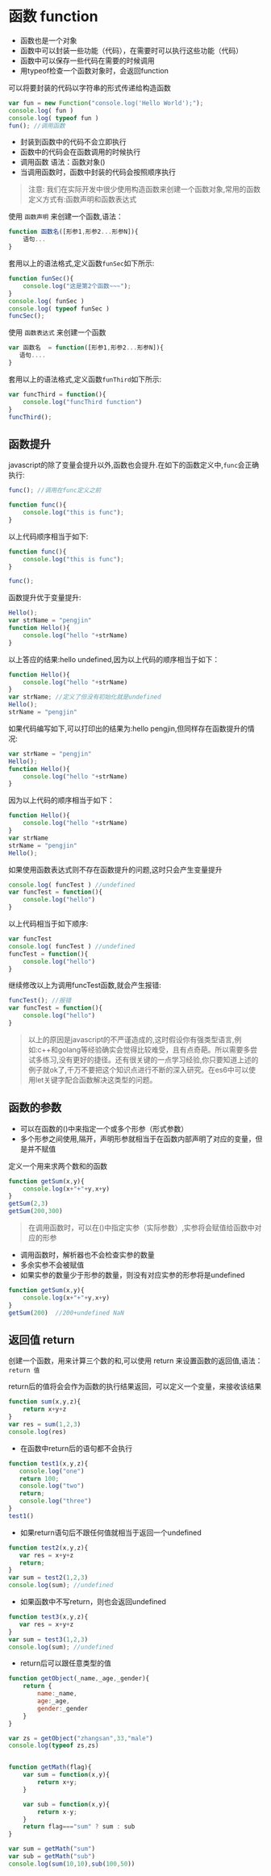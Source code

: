 # 函数 function

* 函数也是一个对象
* 函数中可以封装一些功能（代码），在需要时可以执行这些功能（代码）
* 函数中可以保存一些代码在需要的时候调用
* 用typeof检查一个函数对象时，会返回function

可以将要封装的代码以字符串的形式传递给构造函数

```javascript
var fun = new Function("console.log('Hello World');");
console.log( fun )
console.log( typeof fun )
fun(); //调用函数
```

* 封装到函数中的代码不会立即执行
* 函数中的代码会在函数调用的时候执行
* 调用函数 语法：函数对象()
* 当调用函数时，函数中封装的代码会按照顺序执行

> 注意: 我们在实际开发中很少使用构造函数来创建一个函数对象,常用的函数定义方式有:函数声明和函数表达式

使用 `函数声明` 来创建一个函数,语法：

```javascript
function 函数名([形参1,形参2...形参N]){
	语句...
}
```

套用以上的语法格式,定义函数`funSec`如下所示:

```javascript
function funSec(){
	console.log("这是第2个函数~~~");
}
console.log( funSec )
console.log( typeof funSec )
funcSec();
```

使用 `函数表达式` 来创建一个函数

```javascript
var 函数名  = function([形参1,形参2...形参N]){
   语句....
}
```

套用以上的语法格式,定义函数`funThird`如下所示:

```javascript
var funcThird = function(){
	console.log("funcThird function")
}
funcThird();
```

## 函数提升

javascript的除了变量会提升以外,函数也会提升.在如下的函数定义中,`func`会正确执行:

```javascript
func(); //调用在func定义之前

function func(){
	console.log("this is func");
}
```

以上代码顺序相当于如下:

```javascript
function func(){
	console.log("this is func");
}

func(); 
```

函数提升优于变量提升:

```javascript
Hello();
var strName = "pengjin"
function Hello(){
	console.log("hello "+strName)
}
```

以上答应的结果:hello undefined,因为以上代码的顺序相当于如下：

```javascript
function Hello(){
	console.log("hello "+strName)
}
var strName; //定义了但没有初始化就是undefined
Hello();
strName = "pengjin"
```

如果代码编写如下,可以打印出的结果为:hello pengjin,但同样存在函数提升的情况:

```javascript
var strName = "pengjin"
Hello();
function Hello(){
	console.log("hello "+strName)
}
```

因为以上代码的顺序相当于如下：

```javascript
function Hello(){
	console.log("hello "+strName)
}
var strName 
strName = "pengjin"
Hello();
```

如果使用函数表达式则不存在函数提升的问题,这时只会产生变量提升

```javascript
console.log( funcTest ) //undefined
var funcTest = function(){
	console.log("hello")
}
```

以上代码相当于如下顺序:

```javascript
var funcTest
console.log( funcTest ) //undefined
funcTest = function(){
	console.log("hello")
}
```

继续修改以上为调用funcTest函数,就会产生报错:

```javascript
funcTest(); //报错
var funcTest = function(){
	console.log("hello")
}
```

> 以上的原因是javascript的不严谨造成的,这时假设你有强类型语言,例如:c++和golang等经验确实会觉得比较难受，且有点奇葩。所以需要多尝试多练习,没有更好的捷径。还有很关键的一点学习经验,你只要知道上述的例子就ok了,千万不要把这个知识点进行不断的深入研究。在es6中可以使用let关键字配合函数解决这类型的问题。

## 函数的参数

* 可以在函数的()中来指定一个或多个形参（形式参数）
* 多个形参之间使用,隔开，声明形参就相当于在函数内部声明了对应的变量，但是并不赋值

定义一个用来求两个数和的函数

```javascript
function getSum(x,y){
    console.log(x+"+"+y,x+y)
}
getSum(2,3)
getSum(200,300)
```

>  在调用函数时，可以在()中指定实参（实际参数）,实参将会赋值给函数中对应的形参


* 调用函数时，解析器也不会检查实参的数量
* 多余实参不会被赋值
* 如果实参的数量少于形参的数量，则没有对应实参的形参将是undefined

```javascript
function getSum(x,y){
    console.log(x+"+"+y,x+y)
}
getSum(200)  //200+undefined NaN
```

## 返回值 return

创建一个函数，用来计算三个数的和,可以使用 return 来设置函数的返回值,语法：`return 值`

return后的值将会会作为函数的执行结果返回，可以定义一个变量，来接收该结果

```javascript
function sum(x,y,z){
	return x+y+z
}
var res = sum(1,2,3)
console.log(res)
```

* 在函数中return后的语句都不会执行

```javascript
function test1(x,y,z){
   console.log("one")
   return 100;
   console.log("two")
   return;
   console.log("three")
}
test1()
```

* 如果return语句后不跟任何值就相当于返回一个undefined

```javascript
function test2(x,y,z){
   var res = x+y+z
   return;
}
var sum = test2(1,2,3)
console.log(sum); //undefined
```

* 如果函数中不写return，则也会返回undefined

```javascript
function test3(x,y,z){
   var res = x+y+z
}
var sum = test3(1,2,3)
console.log(sum); //undefined
```

* return后可以跟任意类型的值

```javascript
function getObject(_name,_age,_gender){
	return {
		name:_name,
		age:_age,
		gender:_gender
	}
}

var zs = getObject("zhangsan",33,"male")
console.log(typeof zs,zs)


function getMath(flag){
	var sum = function(x,y){
		return x+y;
	}

	var sub = function(x,y){
		return x-y;
	}
	return flag==="sum" ? sum : sub
}

var sum = getMath("sum")
var sub = getMath("sub")
console.log(sum(10,10),sub(100,50))

```